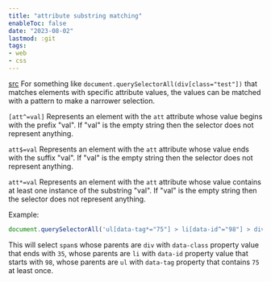 ```yaml
---
title: "attribute substring matching"
enableToc: false
date: "2023-08-02"
lastmod: :git
tags:
- web
- css
---
```


[src](https://www.w3.org/TR/selectors/#attribute-substrings)
For something like `document.querySelectorAll(div[class="test"])` that matches
elements with specific attribute values, the values can be matched with a pattern
to make a narrower selection.

`[att^=val]`
Represents an element with the `att` attribute whose value begins with the prefix "val". If "val" is the empty string then the selector does not represent anything.

`att$=val`
Represents an element with the `att` attribute whose value ends with the suffix "val". If "val" is the empty string then the selector does not represent anything.

`att*=val`
Represents an element with the `att` attribute whose value contains at least one instance of the substring "val". If "val" is the empty string then the selector does not represent anything.

Example:
```js
document.querySelectorAll('ul[data-tag*="75"] > li[data-id^="98"] > div[data-class$="35"] > span[class="ramp value"]'))
```

This will select `span`s whose parents are `div` with `data-class` property  value 
that ends with `35`, whose parents are `li` with `data-id` property value
that starts with `98`, whose parents are `ul` with `data-tag` property that contains
`75` at least once.

